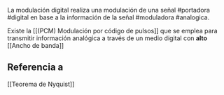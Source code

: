La modulación digital realiza una modulación de una señal #portadora #digital en base a la información de la señal #moduladora #analogica. 

Existe la [[(PCM) Modulación por código de pulsos]] que se emplea para transmitir información analógica a través de un medio digital con **alto** [[Ancho de banda]]

## Referencia a 
[[Teorema de Nyquist]]
